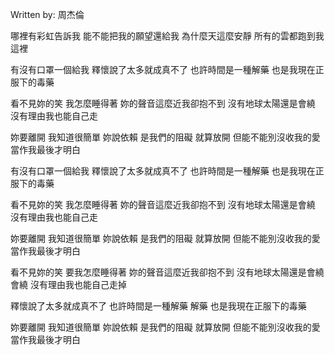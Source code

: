 
Written by: 周杰倫  

哪裡有彩虹告訴我
能不能把我的願望還給我
為什麼天這麼安靜
所有的雲都跑到我這裡

有沒有口罩一個給我
釋懷說了太多就成真不了
也許時間是一種解藥
也是我現在正服下的毒藥

看不見妳的笑 我怎麼睡得著
妳的聲音這麼近我卻抱不到
沒有地球太陽還是會繞
沒有理由我也能自己走

妳要離開 我知道很簡單
妳說依賴 是我們的阻礙
就算放開 但能不能別沒收我的愛
當作我最後才明白

有沒有口罩一個給我
釋懷說了太多就成真不了
也許時間是一種解藥
也是我現在正服下的毒藥

看不見妳的笑 我怎麼睡得著
妳的聲音這麼近我卻抱不到
沒有地球太陽還是會繞
沒有理由我也能自己走

妳要離開 我知道很簡單
妳說依賴 是我們的阻礙
就算放開 但能不能別沒收我的愛
當作我最後才明白

看不見妳的笑 要我怎麼睡得著
妳的聲音這麼近我卻抱不到
沒有地球太陽還是會繞會繞
沒有理由我也能自己走掉

釋懷說了太多就成真不了
也許時間是一種解藥 解藥
也是我現在正服下的毒藥

妳要離開 我知道很簡單
妳說依賴 是我們的阻礙
就算放開 但能不能別沒收我的愛
當作我最後才明白




